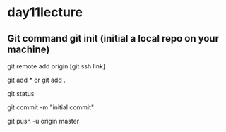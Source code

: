 # day11lecture

## Git command git init (initial a local repo on your machine)

git remote add origin [git ssh link]

git add * or git add .

git status

git commit -m "initial commit"

git push -u origin master
